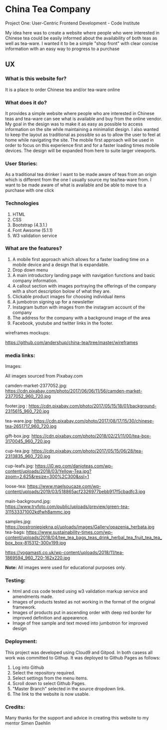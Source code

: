 # China Tea Company


Project One: User-Centric Frontend Development - Code Institute

My idea here was to create a website where people who were interested in Chinese tea could be easily informed about the availability of both teas as well as tea-ware. I wanted it to be a simple "shop front" with clear concise information with an easy way to progress to a purchase
## UX



### What is this website for?

It is a place to order Chinese tea and/or tea-ware online


### What does it do?

It provides a simple website where people who are interested in Chinese teas and tea-ware
can see what is available and buy from the online vendor. My goal in the design was to make it as easy as possible to access information on the site while maintaining a minimalist design.
I also wanted to keep the layout as traditional as possible so as to allow the user to feel at home while navigating the site. The mobile first approach will be used in order to focus on this experience first and for a faster loading times mobile devices. The design will be expanded from here to suite larger viewports.

### User Stories:

As a traditional tea drinker I want to be made aware of teas from an origin which is different from the one I usually source my tea/tea-ware from. I want to be made aware of what is available and be able to move to a purchase with one click


### Technologies

1. HTML
2. CSS
3. Bootstrap (4.3.1.)
4. Font Awsome (5.1.1)
5. W3 validation service


### What are the features?

1. A mobile first approach which allows for a faster loading time on a mobile device and a design that is expandable.
2. Drop down menu
3. A main introductory landing page with navigation functions and basic company information.
4. A callout section with images portraying the offerings of the company with a short description bolow of what they are.
5. Clickable product images for choosing individual items
6. A jumbotron signing up for a newsletter
7. Instagram button with images from the instagram account of the company
8. The address for the company with a background image of the area
9. Facebook, youtube and twitter links in the footer.


wireframes mockups:

https://github.com/andershup/china-tea/tree/master/wireframes



### media links:

Images:

All images sourced from Pixabay.com

camden-market-2377052.jpg: https://cdn.pixabay.com/photo/2017/06/06/11/56/camden-market-2377052_960_720.jpg

footer.jpg : https://cdn.pixabay.com/photo/2017/05/15/18/01/background-2315615_960_720.jpg

tea-ware.jpg: https://cdn.pixabay.com/photo/2017/08/17/15/30/chinese-tea-2651717_960_720.jpg

gift-box.jpg: https://cdn.pixabay.com/photo/2018/02/21/11/00/tea-box-3170045_960_720.jpg

cup-tea.jpg: https://cdn.pixabay.com/photo/2017/05/15/06/28/tea-2313835_960_720.jpg

cup-leafs.jpg: https://i0.wp.com/danjoteas.com/wp-content/uploads/2018/03/Yellow-Tea.jpg?zoom=2.625&resize=300%2C300&ssl=1

loose-tea: https://www.maelsoucaze.com/wp-content/uploads/2019/03/518865acf2326977bebb917f5cbadfc3.jpg

main-background.jpg: https://www.tryfoto.com/public/uploads/preview/green-tea-311533371002kdfwh8ammc.jpg

samples.jpg: https://postroniepiekna.pl/uploads/images/Gallery/opazenia_herbata.jpg
tea-bags: https://www.sustainability-times.com/wp-content/uploads/2018/04/tee_tea_bags_teas_drink_herbal_tea_fruit_tea_tea_box_box-815312-300x199.jpg

https://yogamasti.co.uk/wp-content/uploads/2018/11/tea-1869594_960_720-162x220.jpg

__Note:__  All images were used for educational purposes only.



### Testing:

* html and css code tested using w3 validation markup service and amendments made.
* Images of products tested as not working in the format of the original framework.
* Images of products put in ascending order with deep red border for improved definition and appearence.
* Image of free sample and text moved into jumbotron for improved design



### Deployment:

This project was developed using Cloud9 and Gitpod. In both casess all work was committed to Githup.
It was deployed to Github Pages as follows:

 1. Log into Github
 2. Select the repository required.
 3. Select settings from the menu items.
 4. Scroll down to select Github Pages.
 5. "Master Branch" selected in the source dropdown link.
 6. The link to the website is now usable.


### Credits:

Many thanks for the support and advice in creating this website to my mentor Simen Daehlin